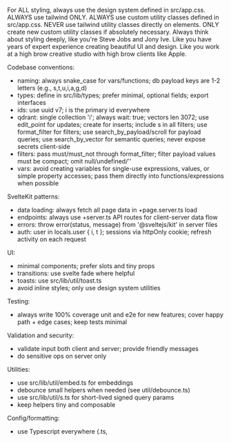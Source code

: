 For ALL styling, always use the design system defined in src/app.css. ALWAYS use tailwind ONLY. ALWAYS use custom utility classes defined in src/app.css. NEVER use tailwind utility classes directly on elements. ONLY create new custom utility classes if absolutely necessary. Always think about styling deeply, like you're Steve Jobs and Jony Ive. Like you have years of expert experience creating beautiful UI and design. Like you work at a high brow creative studio with high brow clients like Apple.

Codebase conventions:

- naming: always snake_case for vars/functions; db payload keys are 1-2 letters (e.g., s,t,u,i,a,g,d)
- types: define in src/lib/types; prefer minimal, optional fields; export interfaces
- ids: use uuid v7; i is the primary id everywhere
- qdrant: single collection 'i'; always wait: true; vectors len 3072; use edit_point for updates; create for inserts; include s in all filters; use format_filter for filters; use search_by_payload/scroll for payload queries; use search_by_vector for semantic queries; never expose secrets client-side
- filters: pass must/must_not through format_filter; filter payload values must be compact; omit null/undefined/''
- vars: avoid creating variables for single-use expressions, values, or simple property accesses; pass them directly into functions/expressions when possible


SvelteKit patterns:

- data loading: always fetch all page data in +page.server.ts load
- endpoints: always use +server.ts API routes for client-server data flow
- errors: throw error(status, message) from '@sveltejs/kit' in server files
- auth: user in locals.user { i, t }; sessions via httpOnly cookie; refresh activity on each request

UI:

- minimal components; prefer slots and tiny props
- transitions: use svelte fade where helpful
- toasts: use src/lib/util/toast.ts
- avoid inline styles; only use design system utilities

Testing:

- always write 100% coverage unit and e2e for new features; cover happy path + edge cases; keep tests minimal

Validation and security:

- validate input both client and server; provide friendly messages
- do sensitive ops on server only

Utilities:

- use src/lib/util/embed.ts for embeddings
- debounce small helpers when needed (see util/debounce.ts)
- use src/lib/util/s.ts for short-lived signed query params
- keep helpers tiny and composable

Config/formatting:

- use Typescript everywhere (.ts, <script lang="ts">)
- lint/format: Prettier (tabs, singleQuote, width 100), ESLint flat config; maintain concise code
- use wrangler.jsonc (not wrangler.toml)

DB field cheatsheet:

- s: type/tenant (e.g., 'u' user, 'se' session, 'm' message, 'n' notif sub)
- i: id; t: tag/name/text; u: user id; d: description/date; a: age/created at; g: gender; l: last activity/lat; n: lon; w: whatsapp; c/x: compact maps/arrays

---

- for each task, extremely use as little code as possible to fittingly and satisfyingly complete the task. This rule does not apply to styling. go extreme for styling and subtle animejs effects. Always think like a pro designer at a renowned creative studio working for Apple, think like Jony Ive.
- all db data stored in single Qdrant collection 'i', `s` payload field isolates data types (e.g., 'u' user, 'se' session, 'm' message, 'n' notif sub)
- always use single/double letter field names for db (`i` id, `t` tag/text, `u` user id, `d` desc/date, `a` age/created, `g` gender, `l` last/lat, `n` lon, `w` whatsapp, `c` compact map, `x` compact array)
- always use `snake_case` for variable/function names; files and routes use SvelteKit defaults
- define all types in `src/lib/types`; export interfaces; keep fields minimal/optional
- always get all data for a page in `+page.server.ts` load; bubble user via `+layout.server.ts`
- for db stuff, always use helpers in `src/lib/db/index.ts`; use `create` for inserts, `edit_point` for updates; always `wait: true`
- always use `+server.ts` API routes for client↔server; validate inputs; return friendly errors
- qdrant: single collection `i`; vectors len 3072; include `s` in filters; use `format_filter`; use `scroll`/`search_by_payload` for payload queries; `search_by_vector` for semantic
- always use svelte fade transition in UI when you want; keep components minimal; tiny props; prefer slots
- toasts: use `src/lib/util/toast.ts`; avoid inline styles; only design-system utilities
- in server files, use `error(status, message)` from `@sveltejs/kit` or return `json(..., { status })` in APIs
- auth: user in `locals.user { i, t }`; sessions via httpOnly cookie; refresh activity on requests
- always write 100% coverage unit and e2e for new features; cover happy path + edge cases; keep tests minimal
- always include `s` field in db queries/filters; omit null/undefined/'' in filters
- always do sensitive ops server side; never expose secrets client-side
- always validate input client-side and server-side; provide clear messages
- errors: user-friendly; minimal logs; handle axios/embedding failures distinctly
- always cover "happy path", error scenarios/edge cases
- always use Typescript in components and files (`<script lang="ts">` for Svelte)
- embeddings: use `src/lib/util/embed.ts`; reuse user vector when possible
- config/formatting: Prettier (tabs, singleQuote, width 100), ESLint flat config; use `wrangler.jsonc`
- utilities: use `util/debounce.ts` for debouncing; `util/s.ts` for short-lived signed query params; keep helpers tiny and composable
- constants: store shared lists in `src/lib/constants.ts`; keep names concise
- routes: place auth, search, notif APIs under `src/routes/.../+server.ts`; load user via `+layout.server.ts`
- cookies: session cookie name `auth_session`; httpOnly; sameSite=lax; secure in prod
- code style: concise, minimal, snake_case; tiny functions; prefer small focused modules
- always code with extreme minimalism; style pages elegantly with the design system; golf code where feasible
- always use only src/lib/db/index.ts helper functions for all DB ops. Create new ones there if needed. Never use qdrant client directly.

